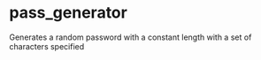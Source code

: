 # pass_generator
Generates a random password with a constant length with a set of characters specified
